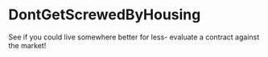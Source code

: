 # DontGetScrewedByHousing
See if you could live somewhere better for less- evaluate a contract against the market!
